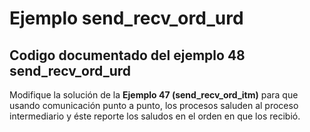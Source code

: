 # Ejemplo send_recv_ord_urd

## Codigo documentado del ejemplo 48 send_recv_ord_urd

Modifique la solución de la **Ejemplo 47 (send_recv_ord_itm)** para que usando comunicación punto a punto, los procesos saluden al proceso intermediario y éste reporte los saludos en el orden en que los recibió.
